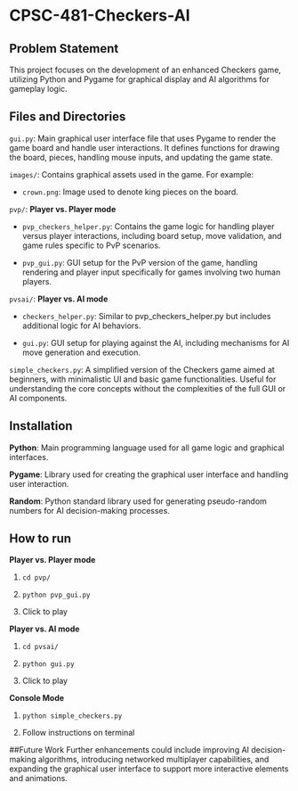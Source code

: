 # CPSC-481-Checkers-AI

## Problem Statement

This project focuses on the development of an enhanced Checkers game, utilizing Python and Pygame for graphical display and AI algorithms for gameplay logic.

## Files and Directories

`gui.py`: Main graphical user interface file that uses Pygame to render the game board and handle user interactions. It defines functions for drawing the board, pieces, handling mouse inputs, and updating the game state.

`images/`: Contains graphical assets used in the game. For example:

- `crown.png`: Image used to denote king pieces on the board.

`pvp/`: **Player vs. Player mode**

- `pvp_checkers_helper.py`: Contains the game logic for handling player versus player interactions, including board setup, move validation, and game rules specific to PvP scenarios.

- `pvp_gui.py`: GUI setup for the PvP version of the game, handling rendering and player input specifically for games involving two human players.


`pvsai/`: **Player vs. AI mode**

- `checkers_helper.py`: Similar to pvp_checkers_helper.py but includes additional logic for AI behaviors.

- `gui.py`: GUI setup for playing against the AI, including mechanisms for AI move generation and execution.

`simple_checkers.py`: A simplified version of the Checkers game aimed at beginners, with minimalistic UI and basic game functionalities. Useful for understanding the core concepts without the complexities of the full GUI or AI components.

## Installation

**Python**: Main programming language used for all game logic and graphical interfaces.

**Pygame**: Library used for creating the graphical user interface and handling user interaction.

**Random**: Python standard library used for generating pseudo-random numbers for AI decision-making processes.

## How to run

**Player vs. Player mode**

1. `cd pvp/`

2. `python pvp_gui.py`

3. Click to play

**Player vs. AI mode**

1. `cd pvsai/`

2. `python gui.py`

3. Click to play

**Console Mode**

1. `python simple_checkers.py`

2. Follow instructions on terminal

##Future Work
Further enhancements could include improving AI decision-making algorithms, introducing networked multiplayer capabilities, and expanding the graphical user interface to support more interactive elements and animations.
